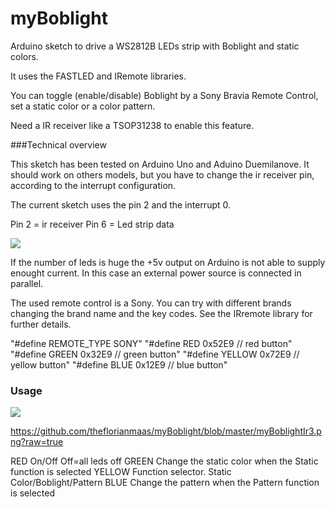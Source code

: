 # myBoblight
Arduino sketch to drive a WS2812B LEDs strip with Boblight and static colors.

It uses the FASTLED and IRemote libraries.

You can toggle (enable/disable) Boblight by a Sony Bravia Remote Control, set a static color or a color pattern.

Need a IR receiver like a TSOP31238 to enable this feature.

###Technical overview

This sketch has been tested on Arduino Uno and Aduino Duemilanove. 
It should work on others models, but you have to change the ir receiver pin, according to the interrupt configuration.

The current sketch uses the pin 2 and the interrupt 0.

Pin 2 = ir receiver
Pin 6 = Led strip data

![]({{site.baseurl}}/myBoblightIr3.png)

If the number of leds is huge the +5v output on Arduino is not able to supply enought current. In this case an external power source is connected in parallel.

The used remote control is a Sony. You can try with different brands changing the brand name and the key codes. See the IRremote library for further details.

"#define REMOTE_TYPE	SONY"
"#define RED     		0x52E9 // red button"
"#define GREEN   		0x32E9 // green button"
"#define YELLOW  		0x72E9 // yellow button"
"#define BLUE    		0x12E9 // blue button"

### Usage

![]({{site.baseurl}}//remotecontrol.png)

https://github.com/theflorianmaas/myBoblight/blob/master/myBoblightIr3.png?raw=true

RED 	On/Off  Off=all leds off
GREEN	Change the static color when the Static function is selected
YELLOW	Function selector. Static Color/Boblight/Pattern 
BLUE	Change the pattern when the Pattern function is selected


